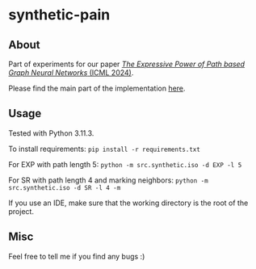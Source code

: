 # synthetic-pain

## About

Part of experiments for our paper [_The Expressive Power of Path based Graph Neural Networks_ (ICML 2024)](https://openreview.net/forum?id=io1XSRtcO8).

Please find the main part of the implementation [here](todo).

## Usage

Tested with Python 3.11.3.

To install requirements:
```pip install -r requirements.txt```

For EXP with path length 5:
```python -m src.synthetic.iso -d EXP -l 5```

For SR with path length 4 and marking neighbors:
```python -m src.synthetic.iso -d SR -l 4 -m```

If you use an IDE, make sure that the working directory is the root of the project.

## Misc

Feel free to tell me if you find any bugs :)
